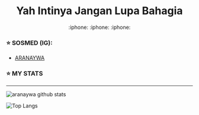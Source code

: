 <h1  align='center'> Yah Intinya Jangan Lupa Bahagia </h1>

<p align='center'> :iphone: :iphone: :iphone: </p>

### :star: SOSMED (IG):
  - [ARANAYWA](https://instagram.com/aranaywa)

### :star: MY STATS
___

![aranaywa github stats](https://github-readme-stats.vercel.app/api?username=farhanmaul987&layout=compact&theme=chartreuse-dark)

![Top Langs](https://github-readme-stats.vercel.app/api/top-langs/?username=farhanmaul987&theme=chartreuse-dark)

<!--
**aranaywa/aranaywa** is a ✨ _special_ ✨ repository because its `README.md` (this file) appears on your GitHub profile.

Here are some ideas to get you started:

- 🔭 I’m currently working on ...
- 🌱 I’m currently learning ...
- 👯 I’m looking to collaborate on ...
- 🤔 I’m looking for help with ...
- 💬 Ask me about ...
- 📫 How to reach me: ...
- 😄 Pronouns: ...
- ⚡ Fun fact: ...
-->
